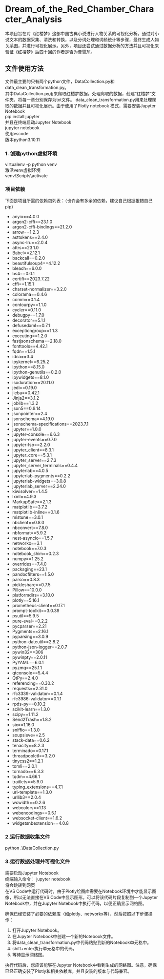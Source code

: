 # Dream_of_the_Red_Chamber_Character_Analysis
本项目旨在对《红楼梦》这部中国古典小说进行人物关系的可视化分析。通过对小说文本的数据采集、清洗和转换，以及分词处理和词频统计等步骤，最终生成人物关系图，并进行可视化展示。另外，项目还尝试通过数据分析的方法并且可视化来验证《红楼梦》后四十回的作者是否为曹雪芹。
## 文件使用方法
文件最主要的只有两个python文件，DataCollection.py和data_clean_transformation.py。  
其中DataCollection.py用来爬取红楼梦数据，处理爬取的数据，创建“红楼梦”文件夹，将每一章分别保存为txt文件。
data_clean_transformation.py用来处理爬取的数据并且可视化展示。由于使用了Plotly notebook 模式，需要安装Jupyter Notebook  
pip install jupyter  
并且在终端启动Jupyter Notebook  
jupyter notebook  
使用vscode  
版本python3.10.11
### 1. 创建python虚拟环境 
virtualenv -p python venv  
激活venv虚拟环境  
venv\Scripts\activate  
### 项目依赖

下面是项目所需的依赖包列表：（也许会有多余的依赖，建议自己根据报错自己pip）
- anyio==4.0.0
- argon2-cffi==23.1.0
- argon2-cffi-bindings==21.2.0
- arrow==1.2.3
- asttokens==2.4.0
- async-lru==2.0.4
- attrs==23.1.0
- Babel==2.12.1
- backcall==0.2.0
- beautifulsoup4==4.12.2
- bleach==6.0.0
- bs4==0.0.1
- certifi==2023.7.22
- cffi==1.15.1
- charset-normalizer==3.2.0
- colorama==0.4.6
- comm==0.1.4
- contourpy==1.1.0
- cycler==0.11.0
- debugpy==1.7.0
- decorator==5.1.1
- defusedxml==0.7.1
- exceptiongroup==1.1.3
- executing==1.2.0
- fastjsonschema==2.18.0
- fonttools==4.42.1
- fqdn==1.5.1
- idna==3.4
- ipykernel==6.25.2
- ipython==8.15.0
- ipython-genutils==0.2.0
- ipywidgets==8.1.0
- isoduration==20.11.0
- jedi==0.19.0
- jieba==0.42.1
- Jinja2==3.1.2
- joblib==1.3.2
- json5==0.9.14
- jsonpointer==2.4
- jsonschema==4.19.0
- jsonschema-specifications==2023.7.1
- jupyter==1.0.0
- jupyter-console==6.6.3
- jupyter-events==0.7.0
- jupyter-lsp==2.2.0
- jupyter_client==8.3.1
- jupyter_core==5.3.1
- jupyter_server==2.7.3
- jupyter_server_terminals==0.4.4
- jupyterlab==4.0.5
- jupyterlab-pygments==0.2.2
- jupyterlab-widgets==3.0.8
- jupyterlab_server==2.24.0
- kiwisolver==1.4.5
- lxml==4.9.3
- MarkupSafe==2.1.3
- matplotlib==3.7.2
- matplotlib-inline==0.1.6
- mistune==3.0.1
- nbclient==0.8.0
- nbconvert==7.8.0
- nbformat==5.9.2
- nest-asyncio==1.5.7
- networkx==3.1
- notebook==7.0.3
- notebook_shim==0.2.3
- numpy==1.25.2
- overrides==7.4.0
- packaging==23.1
- pandocfilters==1.5.0
- parso==0.8.3
- pickleshare==0.7.5
- Pillow==10.0.0
- platformdirs==3.10.0
- plotly==5.16.1
- prometheus-client==0.17.1
- prompt-toolkit==3.0.39
- psutil==5.9.5
- pure-eval==0.2.2
- pycparser==2.21
- Pygments==2.16.1
- pyparsing==3.0.9
- python-dateutil==2.8.2
- python-json-logger==2.0.7
- pywin32==306
- pywinpty==2.0.11
- PyYAML==6.0.1
- pyzmq==25.1.1
- qtconsole==5.4.4
- QtPy==2.4.0
- referencing==0.30.2
- requests==2.31.0
- rfc3339-validator==0.1.4
- rfc3986-validator==0.1.1
- rpds-py==0.10.2
- scikit-learn==1.3.0
- scipy==1.11.2
- Send2Trash==1.8.2
- six==1.16.0
- sniffio==1.3.0
- soupsieve==2.5
- stack-data==0.6.2
- tenacity==8.2.3
- terminado==0.17.1
- threadpoolctl==3.2.0
- tinycss2==1.2.1
- tomli==2.0.1
- tornado==6.3.3
- tqdm==4.66.1
- traitlets==5.9.0
- typing_extensions==4.7.1
- uri-template==1.3.0
- urllib3==2.0.4
- wcwidth==0.2.6
- webcolors==1.13
- webencodings==0.5.1
- websocket-client==1.6.2
- widgetsnbextension==4.0.8


### 2.运行数据收集文件
python .\DataCollection.py  
### 3.运行数据处理并可视化文件
需要启动Jupyter Notebook  
终端输入命令：	jupyter notebook  
 将会跳转到网页  
 在VS Code中运行代码时，由于Plotly绘图库需要在Notebook环境中才能显示图像，所以无法直接在VS Code中显示图形。可以将该代码片段复制到一个Jupyter Notebook中，并在Jupyter Notebook中执行代码，以便正确显示网络图。  

确保已经安装了必要的依赖库（如plotly、networkx等），然后按照以下步骤操作：

1. 打开Jupyter Notebook。
2. 在Jupyter Notebook中创建一个新的Notebook文件。
3. 将data_clean_transformation.py中代码粘贴到新的Notebook单元格中。
4. shift+enter执行单元格中的代码。
5. 等待显示网络图。

执行代码后，您应该能够在Jupyter Notebook中看到生成的网络图。注意，确保已经正确安装了Plotly和相关依赖库，并且安装的版本与代码兼容。
